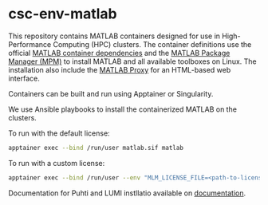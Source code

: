 # csc-env-matlab

This repository contains MATLAB containers designed for use in High-Performance Computing (HPC) clusters.
The container definitions use the official [MATLAB container dependencies](https://github.com/mathworks-ref-arch/container-images) and the [MATLAB Package Manager (MPM)](https://github.com/mathworks-ref-arch/matlab-dockerfile) to install MATLAB and all available toolboxes on Linux.
The installation also include the [MATLAB Proxy](https://github.com/mathworks/matlab-proxy) for an HTML-based web interface.

Containers can be built and run using Apptainer or Singularity.

We use Ansible playbooks to install the containerized MATLAB on the clusters.

To run with the default license:

```bash
apptainer exec --bind /run/user matlab.sif matlab
```

To run with a custom license:

```bash
apptainer exec --bind /run/user --env "MLM_LICENSE_FILE=<path-to-license>" matlab.sif matlab
```

Documentation for Puhti and LUMI instllatio available on [documentation](https://docs.csc.fi/apps/matlab/).
